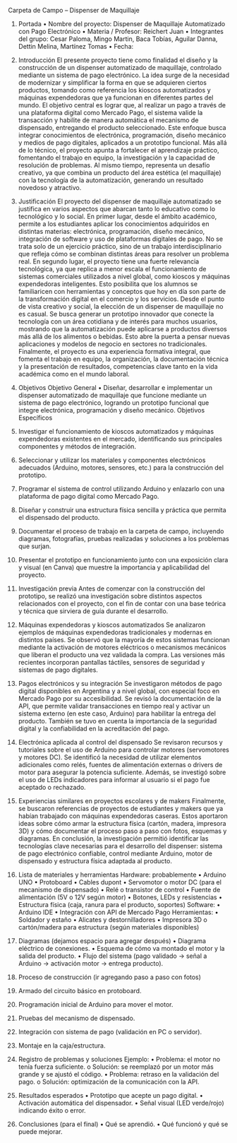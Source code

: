 Carpeta de Campo – Dispenser de Maquillaje
1. Portada
•	Nombre del proyecto: Dispenser de Maquillaje Automatizado con Pago Electrónico
•	Materia / Profesor: Reichert Juan
•	Integrantes del grupo: Cesar Paloma, Mingo Martin, Baca Tobías, Aguilar Danna, Dettin Melina, Martínez Tomas 
•	Fecha:
 
2. Introducción
El presente proyecto tiene como finalidad el diseño y la construcción de un dispenser automatizado de maquillaje, controlado mediante un sistema de pago electrónico. La idea surge de la necesidad de modernizar y simplificar la forma en que se adquieren ciertos productos, tomando como referencia los kioscos automatizados y máquinas expendedoras que ya funcionan en diferentes partes del mundo.
El objetivo central es lograr que, al realizar un pago a través de una plataforma digital como Mercado Pago, el sistema valide la transacción y habilite de manera automática el mecanismo de dispensado, entregando el producto seleccionado. Este enfoque busca integrar conocimientos de electrónica, programación, diseño mecánico y medios de pago digitales, aplicados a un prototipo funcional.
Más allá de lo técnico, el proyecto apunta a fortalecer el aprendizaje práctico, fomentando el trabajo en equipo, la investigación y la capacidad de resolución de problemas. Al mismo tiempo, representa un desafío creativo, ya que combina un producto del área estética (el maquillaje) con la tecnología de la automatización, generando un resultado novedoso y atractivo.
 
3. Justificación
El proyecto del dispenser de maquillaje automatizado se justifica en varios aspectos que abarcan tanto lo educativo como lo tecnológico y lo social.
En primer lugar, desde el ámbito académico, permite a los estudiantes aplicar los conocimientos adquiridos en distintas materias: electrónica, programación, diseño mecánico, integración de software y uso de plataformas digitales de pago. No se trata solo de un ejercicio práctico, sino de un trabajo interdisciplinario que refleja cómo se combinan distintas áreas para resolver un problema real.
En segundo lugar, el proyecto tiene una fuerte relevancia tecnológica, ya que replica a menor escala el funcionamiento de sistemas comerciales utilizados a nivel global, como kioscos y máquinas expendedoras inteligentes. Esto posibilita que los alumnos se familiaricen con herramientas y conceptos que hoy en día son parte de la transformación digital en el comercio y los servicios.
Desde el punto de vista creativo y social, la elección de un dispenser de maquillaje no es casual. Se busca generar un prototipo innovador que conecte la tecnología con un área cotidiana y de interés para muchos usuarios, mostrando que la automatización puede aplicarse a productos diversos más allá de los alimentos o bebidas. Esto abre la puerta a pensar nuevas aplicaciones y modelos de negocio en sectores no tradicionales.
Finalmente, el proyecto es una experiencia formativa integral, que fomenta el trabajo en equipo, la organización, la documentación técnica y la presentación de resultados, competencias clave tanto en la vida académica como en el mundo laboral.
 
4. Objetivos
Objetivo General
•	Diseñar, desarrollar e implementar un dispenser automatizado de maquillaje que funcione mediante un sistema de pago electrónico, logrando un prototipo funcional que integre electrónica, programación y diseño mecánico.
Objetivos Específicos
1.	Investigar el funcionamiento de kioscos automatizados y máquinas expendedoras existentes en el mercado, identificando sus principales componentes y métodos de integración.
2.	Seleccionar y utilizar los materiales y componentes electrónicos adecuados (Arduino, motores, sensores, etc.) para la construcción del prototipo.
3.	Programar el sistema de control utilizando Arduino y enlazarlo con una plataforma de pago digital como Mercado Pago.
4.	Diseñar y construir una estructura física sencilla y práctica que permita el dispensado del producto.
5.	Documentar el proceso de trabajo en la carpeta de campo, incluyendo diagramas, fotografías, pruebas realizadas y soluciones a los problemas que surjan.
6.	Presentar el prototipo en funcionamiento junto con una exposición clara y visual (en Canva) que muestre la importancia y aplicabilidad del proyecto.

 

5. Investigación previa
Antes de comenzar con la construcción del prototipo, se realizó una investigación sobre distintos aspectos relacionados con el proyecto, con el fin de contar con una base teórica y técnica que sirviera de guía durante el desarrollo.
1. Máquinas expendedoras y kioscos automatizados
Se analizaron ejemplos de máquinas expendedoras tradicionales y modernas en distintos países. Se observó que la mayoría de estos sistemas funcionan mediante la activación de motores eléctricos o mecanismos mecánicos que liberan el producto una vez validada la compra. Las versiones más recientes incorporan pantallas táctiles, sensores de seguridad y sistemas de pago digitales.
2. Pagos electrónicos y su integración
Se investigaron métodos de pago digital disponibles en Argentina y a nivel global, con especial foco en Mercado Pago por su accesibilidad. Se revisó la documentación de la API, que permite validar transacciones en tiempo real y activar un sistema externo (en este caso, Arduino) para habilitar la entrega del producto. También se tuvo en cuenta la importancia de la seguridad digital y la confiabilidad en la acreditación del pago.
3. Electrónica aplicada al control del dispensado
Se revisaron recursos y tutoriales sobre el uso de Arduino para controlar motores (servomotores y motores DC). Se identificó la necesidad de utilizar elementos adicionales como relés, fuentes de alimentación externas o drivers de motor para asegurar la potencia suficiente. Además, se investigó sobre el uso de LEDs indicadores para informar al usuario si el pago fue aceptado o rechazado.
4. Experiencias similares en proyectos escolares y de makers
Finalmente, se buscaron referencias de proyectos de estudiantes y makers que ya habían trabajado con máquinas expendedoras caseras. Estos aportaron ideas sobre cómo armar la estructura física (cartón, madera, impresora 3D) y cómo documentar el proceso paso a paso con fotos, esquemas y diagramas.
En conclusión, la investigación permitió identificar las tecnologías clave necesarias para el desarrollo del dispenser: sistema de pago electrónico confiable, control mediante Arduino, motor de dispensado y estructura física adaptada al producto.
 

6. Lista de materiales y herramientas
Hardware:  probablemente
•	Arduino UNO 
•	Protoboard
•	Cables dupont
•	Servomotor o motor DC (para el mecanismo de dispensado)
•	Relé o transistor de control
•	Fuente de alimentación (5V o 12V según motor)
•	Botones, LEDs y resistencias
•	Estructura física (caja, ranura para el producto, soportes)
Software:
•	Arduino IDE
•	Integración con API de Mercado Pago
Herramientas:
•	Soldador y estaño
•	Alicates y destornilladores
•	Impresora 3D o cartón/madera para estructura (según materiales disponibles)
 
7. Diagramas
(dejamos espacio para agregar después)
•	Diagrama eléctrico de conexiones.
•	Esquema de cómo va montado el motor y la salida del producto.
•	Flujo del sistema (pago validado → señal a Arduino → activación motor → entrega producto).
 
8. Proceso de construcción
(ir agregando paso a paso con fotos)
1.	Armado del circuito básico en protoboard.
2.	Programación inicial de Arduino para mover el motor.
3.	Pruebas del mecanismo de dispensado.
4.	Integración con sistema de pago (validación en PC o servidor).
5.	Montaje en la caja/estructura.
 
9. Registro de problemas y soluciones
Ejemplo:
•	Problema: el motor no tenía fuerza suficiente.
o	Solución: se reemplazó por un motor más grande y se ajustó el código.
•	Problema: retraso en la validación del pago.
o	Solución: optimización de la comunicación con la API.
 
10. Resultados esperados
•	Prototipo que acepte un pago digital.
•	Activación automática del dispensador.
•	Señal visual (LED verde/rojo) indicando éxito o error.
 
11. Conclusiones (para el final)
•	Qué se aprendió.
•	Qué funcionó y qué se puede mejorar.
